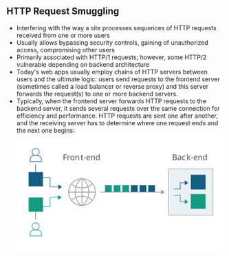 ## HTTP Request Smuggling
- Interfering with the way a site processes sequences of HTTP requests received from one or more users
- Usually allows bypassing security controls, gaining of unauthorized access, compromising other users 
- Primarily associated with HTTP/1 requests; however, some HTTP/2 vulnerable depending on backend architecture
- Today's web apps usually employ chains of HTTP servers between users and the ultimate logic: users send requests to the frontend server (sometimes called a load balancer or reverse proxy) and this server forwards the request(s) to one or more backend servers. 
- Typically, when the frontend server forwards HTTP requests to the backend server, it sends several requests over the same connection for efficiency and performance. HTTP requests are sent one after another, and the receiving server has to determine where one request ends and the next one begins: 
![alt text](forwarding-http-requests-to-back-end-server.svg)